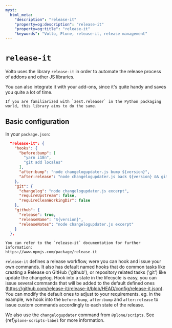 ```yaml
---
myst:
  html_meta:
    "description": "release-it"
    "property=og:description": "release-it"
    "property=og:title": "release-it"
    "keywords": "Volto, Plone, release-it, release management"
---
```


# `release-it`

Volto uses the library `release-it` in order to automate the release process of addons and other JS libraries.

You can also integrate it with your add-ons, since it's quite handy and saves you quite a lot of time.

```{note}
If you are familiarized with `zest.releaser` in the Python packaging world, this library aims to do the same.
```

## Basic configuration

In your `package.json`:

```json
  "release-it": {
    "hooks": {
      "before:bump": [
        "yarn i18n",
        "git add locales"
      ],
      "after:bump": "node changelogupdater.js bump ${version}",
      "after:release": "node changelogupdater.js back ${version} && git commit -am 'Back to development' && git push"
    },
    "git": {
      "changelog": "node changelogupdater.js excerpt",
      "requireUpstream": false,
      "requireCleanWorkingDir": false
    },
    "github": {
      "release": true,
      "releaseName": "${version}",
      "releaseNotes": "node changelogupdater.js excerpt"
    }
  },
```

```{note}
You can refer to the `release-it` documentation for further information:
https://www.npmjs.com/package/release-it
```

`release-it` defines a release workflow, were you can hook and issue your own commands.
It also has default named hooks that do common tasks like creating a Release on GitHub ('github'), or repository related tasks ('git') like update the changelog.
Hook into a state in the lifecycle is easy, you can issue several commands that will be added to the default defined ones (https://github.com/release-it/release-it/blob/HEAD/config/release-it.json).
You can modify the default ones to adjust to your requirements.
eg. in the example, we hook into the `before:bump`, `after:bump` and `after:release` to issue custom commands accordingly to each state of the release.

We also use the `changelogupdater` command from `@plone/scripts`. See {ref}`plone-scripts-label` for more information.
